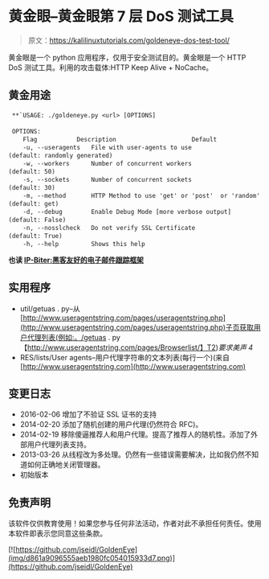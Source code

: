 # 黄金眼–黄金眼第 7 层 DoS 测试工具

> 原文：<https://kalilinuxtutorials.com/goldeneye-dos-test-tool/>

黄金眼是一个 python 应用程序，仅用于安全测试目的。黄金眼是一个 HTTP DoS 测试工具。利用的攻击载体:HTTP Keep Alive + NoCache。

## **黄金用途**

```
 **`USAGE: ./goldeneye.py <url> [OPTIONS]

 OPTIONS:
    Flag           Description                     Default
    -u, --useragents   File with user-agents to use                     (default: randomly generated)
    -w, --workers      Number of concurrent workers                     (default: 50)
    -s, --sockets      Number of concurrent sockets                     (default: 30)
    -m, --method       HTTP Method to use 'get' or 'post'  or 'random'  (default: get)
    -d, --debug        Enable Debug Mode [more verbose output]          (default: False)
    -n, --nosslcheck   Do not verify SSL Certificate                    (default: True)
    -h, --help         Shows this help
```

**也读 [IP-Biter:黑客友好的电子邮件跟踪框架](https://kalilinuxtutorials.com/ip-biter-hacker-e-mail-tracking/)**

## **实用程序**

*   util/getuas . py–从[http://www.useragentstring.com/pages/useragentstring.php](http://www.useragentstring.com/pages/useragentstring.php)子页获取用户代理列表(例如:。/getuas . py【http://www.useragentstring.com/pages/Browserlist/】T2)*要求美声 4*
*   RES/lists/User agents–用户代理字符串的文本列表(每行一个)(来自[http://www.useragentstring.com](http://www.useragentstring.com)

## **变更日志**

*   2016-02-06 增加了不验证 SSL 证书的支持
*   2014-02-20 添加了随机创建的用户代理(仍然符合 RFC)。
*   2014-02-19 移除傻逼推荐人和用户代理。提高了推荐人的随机性。添加了外部用户代理列表支持。
*   2013-03-26 从线程改为多处理。仍然有一些错误需要解决，比如我仍然不知道如何正确地关闭管理器。
*   初始版本

## **免责声明**

该软件仅供教育使用！如果您参与任何非法活动，作者对此不承担任何责任。使用本软件即表示您同意这些条款。

[![https://github.com/jseidl/GoldenEye](img/d861a9096555aeb1980fc054015933d7.png)](https://github.com/jseidl/GoldenEye)